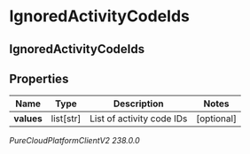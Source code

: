 # IgnoredActivityCodeIds

## IgnoredActivityCodeIds

## Properties

|Name | Type | Description | Notes|
|------------ | ------------- | ------------- | -------------|
| **values** | list[str] | List of activity code IDs | [optional] |



_PureCloudPlatformClientV2 238.0.0_

